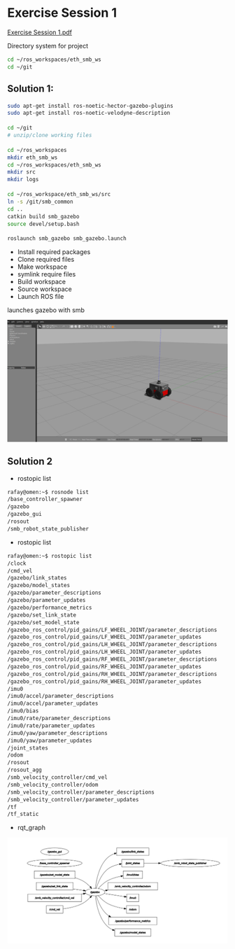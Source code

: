 # Exercise Session 1

[Exercise Session 1.pdf](Exercise%20S%202ae5f/Exercise_Session_1.pdf)

Directory system for project

```bash
cd ~/ros_workspaces/eth_smb_ws
cd ~/git
```

## Solution 1:

```bash
sudo apt-get install ros-noetic-hector-gazebo-plugins
sudo apt-get install ros-noetic-velodyne-description

cd ~/git
# unzip/clone working files

cd ~/ros_workspaces
mkdir eth_smb_ws
cd ~/ros_workspaces/eth_smb_ws
mkdir src
mkdir logs

cd ~/ros_workspace/eth_smb_ws/src 
ln -s /git/smb_common
cd ..
catkin build smb_gazebo
source devel/setup.bash

roslaunch smb_gazebo smb_gazebo.launch
```

- Install required packages
- Clone required files
- Make workspace
- symlink require files
- Build workspace
- Source workspace
- Launch ROS file

launches gazebo with smb

![Untitled](Exercise%20S%202ae5f/Untitled.png)

## Solution 2

- rostopic list

```bash
rafay@omen:~$ rosnode list
/base_controller_spawner
/gazebo
/gazebo_gui
/rosout
/smb_robot_state_publisher
```

- rostopic list

```bash
rafay@omen:~$ rostopic list
/clock
/cmd_vel
/gazebo/link_states
/gazebo/model_states
/gazebo/parameter_descriptions
/gazebo/parameter_updates
/gazebo/performance_metrics
/gazebo/set_link_state
/gazebo/set_model_state
/gazebo_ros_control/pid_gains/LF_WHEEL_JOINT/parameter_descriptions
/gazebo_ros_control/pid_gains/LF_WHEEL_JOINT/parameter_updates
/gazebo_ros_control/pid_gains/LH_WHEEL_JOINT/parameter_descriptions
/gazebo_ros_control/pid_gains/LH_WHEEL_JOINT/parameter_updates
/gazebo_ros_control/pid_gains/RF_WHEEL_JOINT/parameter_descriptions
/gazebo_ros_control/pid_gains/RF_WHEEL_JOINT/parameter_updates
/gazebo_ros_control/pid_gains/RH_WHEEL_JOINT/parameter_descriptions
/gazebo_ros_control/pid_gains/RH_WHEEL_JOINT/parameter_updates
/imu0
/imu0/accel/parameter_descriptions
/imu0/accel/parameter_updates
/imu0/bias
/imu0/rate/parameter_descriptions
/imu0/rate/parameter_updates
/imu0/yaw/parameter_descriptions
/imu0/yaw/parameter_updates
/joint_states
/odom
/rosout
/rosout_agg
/smb_velocity_controller/cmd_vel
/smb_velocity_controller/odom
/smb_velocity_controller/parameter_descriptions
/smb_velocity_controller/parameter_updates
/tf
/tf_static
```

- rqt_graph

![Untitled](Exercise%20S%202ae5f/Untitled%201.png)
